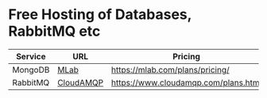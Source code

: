 # Free Hosting of Databases, RabbitMQ etc


| Service  | URL | Pricing |
| ------------- | ------------- | ------------- |
| MongoDB  | [MLab](https://mlab.com)  | https://mlab.com/plans/pricing/ |
| RabbitMQ | [CloudAMQP](https://www.cloudamqp.com)  | https://www.cloudamqp.com/plans.html |
